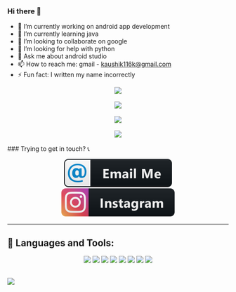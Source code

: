 ### Hi there 👋

- 🔭 I’m currently working on android app development
- 🌱 I’m currently learning java
- 👯 I’m looking to collaborate on google
- 🤔 I’m looking for help with python
- 💬 Ask me about android studio
- 📫 How to reach me: gmail - kaushik116k@gmail.com
- ⚡ Fun fact: I written my name incorrectly

<p align="center">
  <img src = "https://github-readme-stats.vercel.app/api?username=kaushik116k&show_icons=true&theme=highcontrast">
  </p>
<p align="center">
  <img src = "https://komarev.com/ghpvc/?username=kaushik116k&color=green">
  </p>
 <p align="center">
  <img src = "https://github-readme-streak-stats.herokuapp.com/?user=kaushik116k">
  </p>
<p align="center">
  <img src = "https://github-readme-stats.vercel.app/api/top-langs/?username=kaushik116k">
</p>
### Trying to get in touch? 📞

<p align="center">
  <a href="mailto:kaushik116k@gmail.com">
    <img alt="Gmail" src="https://raw.githubusercontent.com/SVijayB/SVijayB/master/assets/SVG/Contact/email.svg" style="vertical-align:top margin:6px 4px"/>
  </a>

  <a href="https://www.instagram.com/kaushik116k2019/">
    <img alt="Instagram" src="https://raw.githubusercontent.com/SVijayB/SVijayB/master/assets/SVG/Contact/instagram.svg" style="vertical-align:top margin:6px 4px"/>
  </a>
</p>

---

## 🧰 Languages and Tools:
<p align="center">
  <img src = "https://img.shields.io/badge/Java-ED8B00?style=for-the-badge&logo=java&logoColor=white">
  <img src = "https://img.shields.io/badge/Python-FFD43B?style=for-the-badge&logo=python&logoColor=darkgreen">
  <img src = "https://img.shields.io/badge/C-00599C?style=for-the-badge&logo=c&logoColor=white">
  <img src = "https://img.shields.io/badge/firebase-ffca28?style=for-the-badge&logo=firebase&logoColor=black">
  <img src = "https://img.shields.io/badge/Android_Studio-3DDC84?style=for-the-badge&logo=android-studio&logoColor=white">
  <img src = "https://img.shields.io/badge/Windows-0078D6?style=for-the-badge&logo=windows&logoColor=white">
  <img src = "https://img.shields.io/badge/Adobe%20XD-470137?style=for-the-badge&logo=Adobe%20XD&logoColor=#FF61F6">
  <img src = "https://img.shields.io/badge/RStudio-75AADB?style=for-the-badge&logo=RStudio&logoColor=white">
</p>
<br />
<img src = "https://activity-graph.herokuapp.com/graph?username=kaushik116k&theme=react-dark">
